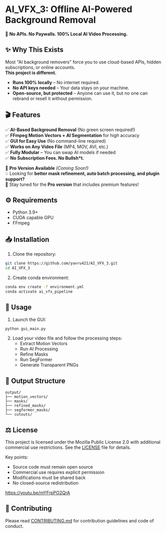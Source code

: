 # AI_VFX_3: Offline AI-Powered Background Removal  
🚀 **No APIs. No Paywalls. 100% Local AI Video Processing.**  

## ✨ Why This Exists  
Most "AI background removers" force you to use cloud-based APIs, hidden subscriptions, or online accounts.  
**This project is different.**  
- **Runs 100% locally** – No internet required.  
- **No API keys needed** – Your data stays on your machine.  
- **Open-source, but protected** – Anyone can use it, but no one can rebrand or resell it without permission.  

## 🎬 Features  
✅ **AI-Based Background Removal** (No green screen required!)  
✅ **FFmpeg Motion Vectors + AI Segmentation** for high accuracy  
✅ **GUI for Easy Use** (No command-line required)  
✅ **Works on Any Video File** (MP4, MOV, AVI, etc.)  
✅ **Fully Modular** – You can swap AI models if needed  
✅ **No Subscription Fees. No Bullsh*t.**  

🔹 **Pro Version Available** *(Coming Soon!)*  
💡 Looking for **better mask refinement, auto batch processing, and plugin support?**  
🛒 Stay tuned for the **Pro version** that includes premium features!  

## ⚙️ Requirements

- Python 3.9+  
- CUDA capable GPU  
- FFmpeg  

## 📥 Installation

1. Clone the repository:
```bash
git clone https://github.com/yavru421/AI_VFX_3.git
cd AI_VFX_3
```

2. Create conda environment:
```bash
conda env create -f environment.yml
conda activate ai_vfx_pipeline
```

## 🚀 Usage

1. Launch the GUI:
```bash
python gui_main.py
```

2. Load your video file and follow the processing steps:
   - Extract Motion Vectors
   - Run AI Processing
   - Refine Masks 
   - Run SegFormer
   - Generate Transparent PNGs

## 📂 Output Structure

```
output/
├── motion_vectors/
├── masks/
├── refined_masks/
├── segformer_masks/
└── cutouts/
```

## ⚖️ License

This project is licensed under the Mozilla Public License 2.0 with additional commercial use restrictions. See the [LICENSE](LICENSE) file for details.

Key points:
- Source code must remain open source
- Commercial use requires explicit permission
- Modifications must be shared back
- No closed-source redistribution


https://youtu.be/mYFrpPO2QrA

## 🤝 Contributing

Please read [CONTRIBUTING.md](CONTRIBUTING.md) for contribution guidelines and code of conduct.
